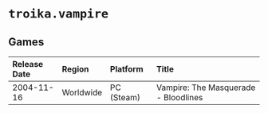 # `troika.vampire`

## Games
| Release Date | Region | Platform | Title |
| :----------- | :----- | :------- | :---- |
| 2004-11-16 | Worldwide | PC (Steam) | Vampire: The Masquerade - Bloodlines |
